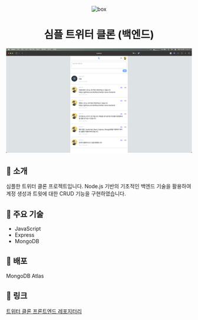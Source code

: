 <p align="center">
  <img alt="box" src="https://cdn-icons-png.flaticon.com/512/1409/1409937.png" width="60" />
</p>
<h1 align="center">
  심플 트위터 클론 (백엔드)
</h1>

<div align="center">
  <img alt="screenshot" src="./screenshots/1.png" />
</div>

## 👻 소개

심플한 트위터 클론 프로젝트입니다. Node.js 기반의 기초적인 백엔드 기술을 활용하여 계정 생성과 트윗에 대한 CRUD 기능을 구현하였습니다.

## 🔧 주요 기술

- JavaScript
- Express
- MongoDB

## 🚀 배포

MongoDB Atlas

## 🔗 링크

[트위터 클론 프론트엔드 레포지터리](https://github.com/KeMezz/twitter-clone-frontend)
